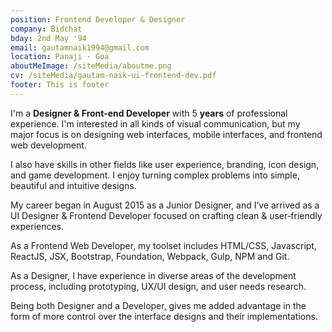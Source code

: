 ```yaml
---
position: Frontend Developer & Designer
company: Bidchat
bday: 2nd May '94
email: gautamnaik1994@gmail.com
location: Panaji - Goa
aboutMeImage: /siteMedia/aboutme.png
cv: /siteMedia/gautam-naik-ui-frontend-dev.pdf
footer: This is footer
---
```


I'm a **Designer & Front-end Developer** with 5 **years** of professional experience. I'm interested in all kinds of visual communication, but my major focus is on designing web interfaces, mobile interfaces, and frontend web development.

I also have skills in other fields like user experience, branding, icon design, and game development. I enjoy turning complex problems into simple, beautiful and intuitive designs.

My career began in August 2015 as a Junior Designer, and I’ve arrived as a UI Designer & Frontend Developer focused on crafting clean & user‑friendly experiences.

As a Frontend Web Developer, my toolset includes HTML/CSS, Javascript, ReactJS, JSX, Bootstrap, Foundation, Webpack, Gulp, NPM and Git.

As a Designer, I have experience in diverse areas of the development process, including prototyping, UX/UI design, and user needs research.

Being both Designer and a Developer, gives me added advantage in the form of more control over the interface designs and their implementations.

